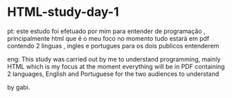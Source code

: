 # HTML-study-day-1

pt: este estudo foi efetuado por mim para entender de programação , principalmente html que é o meu foco no momento tudo estará em pdf contendo 2 linguas , ingles e portugues para os dois publicos entenderem

eng: This study was carried out by me to understand programming, mainly HTML which is my focus at the moment everything will be in PDF containing 2 languages, English and Portuguese for the two audiences to understand

by gabi.
